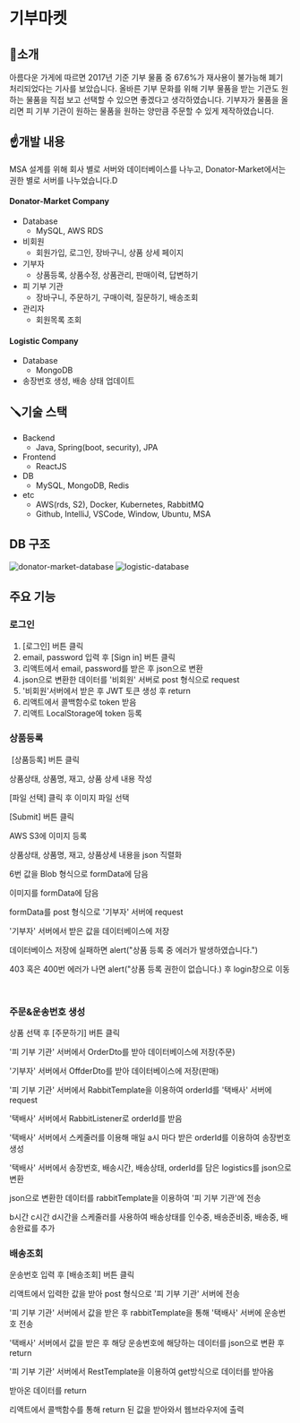# 기부마켓


## 📘소개

아름다운 가게에 따르면 2017년 기준 기부 물품 중 67.6%가 재사용이 불가능해 폐기 처리되었다는 기사를 보았습니다. 올바른 기부 문화를 위해 기부 물품을 받는 기관도 원하는 물품을 직접 보고 선택할 수 있으면 좋겠다고 생각하였습니다. 기부자가 물품을 올리면 피 기부 기관이 원하는 물품을 원하는 양만큼 주문할 수 있게 제작하였습니다.


## ☝️개발 내용
MSA 설계를 위해 회사 별로 서버와 데이터베이스를 나누고, Donator-Market에서는 권한 별로 서버를 나누었습니다.D
#### Donator-Market Company
- Database 
    - MySQL, AWS RDS
- 비회원
    - 회원가입, 로그인, 장바구니, 상품 상세 페이지
- 기부자
    - 상품등록, 상품수정, 상품관리, 판매이력, 답변하기
- 피 기부 기관
    - 장바구니, 주문하기, 구매이력, 질문하기, 배송조회
- 관리자
    - 회원목록 조회

#### Logistic Company
- Database 
    - MongoDB
- 송장번호 생성, 배송 상태 업데이트



## 🪛기술 스택

- Backend
    - Java, Spring(boot, security), JPA
- Frontend
    - ReactJS
- DB
    - MySQL, MongoDB, Redis
- etc
    - AWS(rds, S2), Docker, Kubernetes, RabbitMQ
    - Github, IntelliJ, VSCode, Window, Ubuntu, MSA

## DB 구조
![donator-market-database](https://user-images.githubusercontent.com/76933597/208621135-f5c9d7f7-00d1-46ec-b02c-7bff81d42360.PNG)
![logistic-database](https://user-images.githubusercontent.com/76933597/208621155-b58437e1-bf4c-41eb-809f-ebccd24f075c.PNG)


## 주요 기능
### 로그인
1. [로그인] 버튼 클릭
2. email, password 입력 후 [Sign in] 버튼 클릭
3. 리액트에서 email, password를 받은 후 json으로 변환
4. json으로 변환한 데이터를 '비회원' 서버로 post 형식으로 request
5. '비회원'서버에서 받은 후 JWT 토큰 생성 후 return
6. 리액트에서 콜백함수로 token 받음
7. 리액트 LocalStorage에 token 등록

### 상품등록
﻿
[상품등록] 버튼 클릭

상품상태, 상품명, 재고, 상품 상세 내용 작성

[파일 선택] 클릭 후 이미지 파일 선택

[Submit] 버튼 클릭

AWS S3에 이미지 등록

상품상태, 상품명, 재고, 상품상세 내용을 json 직렬화

6번 값을 Blob 형식으로 formData에 담음

이미지를 formData에 담음

formData를 post 형식으로 '기부자' 서버에 request

'기부자' 서버에서 받은 값을 데이터베이스에 저장

데이터베이스 저장에 실패하면 alert("상품 등록 중 에러가 발생하였습니다.")

403 혹은 400번 에러가 나면 alert("상품 등록 권한이 없습니다.) 후 login창으로 이동

﻿

### 주문&운송번호 생성
상품 선택 후 [주문하기] 버튼 클릭

'피 기부 기관' 서버에서 OrderDto를 받아 데이터베이스에 저장(주문)

'기부자' 서버에서 OffderDto를 받아 데이터베이스에 저장(판매)

'피 기부 기관' 서버에서 RabbitTemplate을 이용하여 orderId를 '택배사' 서버에 request

'택배사' 서버에서 RabbitListener로 orderId를 받음

'택배사' 서버에서 스케줄러를 이용해 매일 a시 마다 받은 orderId를 이용하여 송장번호 생성

'택배사' 서버에서 송장번호, 배송시간, 배송상태, orderId를 담은 logistics를 json으로 변환

json으로 변환한 데이터를 rabbitTemplate을 이용하여 '피 기부 기관'에 전송

b시간 c시간 d시간을 스케줄러를 사용하여 배송상태를 인수중, 배송준비중, 배송중, 배송완료를 추가

### 배송조회
운송번호 입력 후 [배송조회] 버튼 클릭

리액트에서 입력한 값을 받아 post 형식으로 '피 기부 기관' 서버에 전송

'피 기부 기관' 서버에서 값을 받은 후 rabbitTemplate을 통해 '택배사' 서버에 운송번호 전송

'택배사' 서버에서 값을 받은 후 해당 운송번호에 해당하는 데이터를 json으로 변환 후 return

'피 기부 기관' 서버에서 RestTemplate을 이용하여 get방식으로 데이터를 받아옴

받아온 데이터를 return

리액트에서 콜백함수를 통해 return  된 값을 받아와서 웹브라우저에 출력



